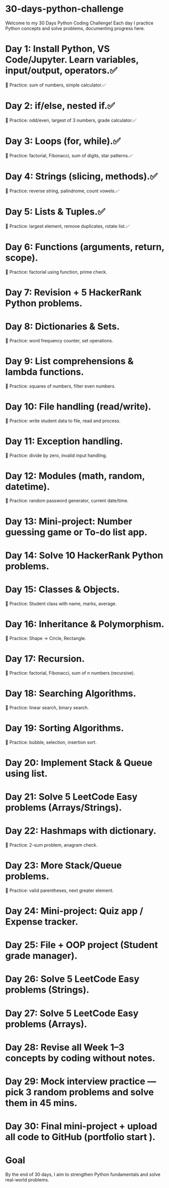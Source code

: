 # 30-days-python-challenge
  Welcome to my 30 Days Python Coding Challenge! Each day I practice Python concepts and solve problems, documenting progress here.
# Day 1: Install Python, VS Code/Jupyter. Learn variables, input/output, operators.✅
🔹 Practice: sum of numbers, simple calculator.✅

# Day 2: if/else, nested if.✅
🔹 Practice: odd/even, largest of 3 numbers, grade calculator.✅

# Day 3: Loops (for, while).✅
🔹 Practice: factorial, Fibonacci, sum of digits, star patterns.✅

# Day 4: Strings (slicing, methods).✅
🔹 Practice: reverse string, palindrome, count vowels.✅

# Day 5: Lists & Tuples.✅
🔹 Practice: largest element, remove duplicates, rotate list.✅

# Day 6: Functions (arguments, return, scope).
🔹 Practice: factorial using function, prime check.

# Day 7: Revision + 5 HackerRank Python problems.

# Day 8: Dictionaries & Sets.
🔹 Practice: word frequency counter, set operations.

# Day 9: List comprehensions & lambda functions.
🔹 Practice: squares of numbers, filter even numbers.

# Day 10: File handling (read/write).
🔹 Practice: write student data to file, read and process.

# Day 11: Exception handling.
🔹 Practice: divide by zero, invalid input handling.

# Day 12: Modules (math, random, datetime).
🔹 Practice: random password generator, current date/time.

# Day 13: Mini-project: Number guessing game or To-do list app.

# Day 14: Solve 10 HackerRank Python problems.

# Day 15: Classes & Objects.
🔹 Practice: Student class with name, marks, average.

# Day 16: Inheritance & Polymorphism.
🔹 Practice: Shape → Circle, Rectangle.

# Day 17: Recursion.
🔹 Practice: factorial, Fibonacci, sum of n numbers (recursive).

# Day 18: Searching Algorithms.
🔹 Practice: linear search, binary search.

# Day 19: Sorting Algorithms.
🔹 Practice: bubble, selection, insertion sort.

# Day 20: Implement Stack & Queue using list.

# Day 21: Solve 5 LeetCode Easy problems (Arrays/Strings).

# Day 22: Hashmaps with dictionary.
🔹 Practice: 2-sum problem, anagram check.

# Day 23: More Stack/Queue problems.
🔹 Practice: valid parentheses, next greater element.

# Day 24: Mini-project: Quiz app / Expense tracker.

# Day 25: File + OOP project (Student grade manager).

# Day 26: Solve 5 LeetCode Easy problems (Strings).

# Day 27: Solve 5 LeetCode Easy problems (Arrays).

# Day 28: Revise all Week 1–3 concepts by coding without notes.

# Day 29: Mock interview practice — pick 3 random problems and solve them in 45 mins.

# Day 30: Final mini-project + upload all code to GitHub (portfolio start ).

# Goal
By the end of 30 days, I aim to strengthen Python fundamentals and solve real-world problems.
      

